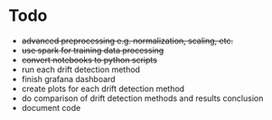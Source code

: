 # Todo

 - ~~advanced preprocessing e.g. normalization, scaling, etc.~~
 - ~~use spark for training data processing~~
 - ~~convert notebooks to python scripts~~
 - run each drift detection method
 - finish grafana dashboard
 - create plots for each drift detection method
 - do comparison of drift detection methods and results conclusion
 - document code